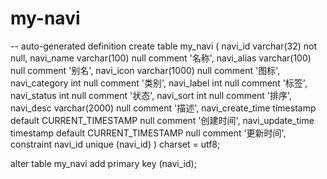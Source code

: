 # my-navi

-- auto-generated definition
create table my_navi
(
    navi_id          varchar(32)                         not null,
    navi_name        varchar(100)                        null comment '名称',
    navi_alias       varchar(100)                        null comment '别名',
    navi_icon        varchar(1000)                       null comment '图标',
    navi_category    int                                 null comment '类别',
    navi_label       int                                 null comment '标签',
    navi_status      int                                 null comment '状态',
    navi_sort        int                                 null comment '排序',
    navi_desc        varchar(2000)                       null comment '描述',
    navi_create_time timestamp default CURRENT_TIMESTAMP null comment '创建时间',
    navi_update_time timestamp default CURRENT_TIMESTAMP null comment '更新时间',
    constraint navi_id
        unique (navi_id)
)
    charset = utf8;

alter table my_navi
    add primary key (navi_id);
